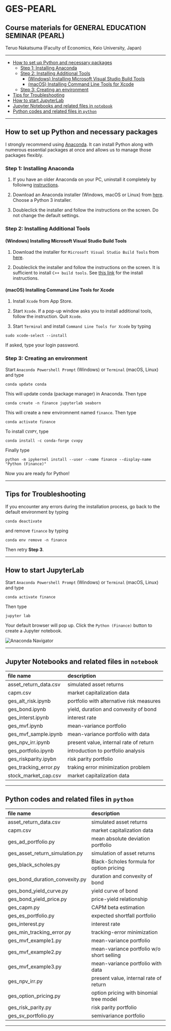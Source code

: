 # GES-PEARL <!-- omit in toc -->

## Course materials for GENERAL EDUCATION SEMINAR (PEARL) <!-- omit in toc -->

Teruo Nakatsuma (Faculty of Economics, Keio University, Japan)

---

- [How to set up Python and necessary packages](#how-to-set-up-python-and-necessary-packages)
  - [Step 1: Installing Anaconda](#step-1-installing-anaconda)
  - [Step 2: Installing Additional Tools](#step-2-installing-additional-tools)
    - [(Windows) Installing Microsoft Visual Studio Build Tools](#windows-installing-microsoft-visual-studio-build-tools)
    - [(macOS) Installing Command Line Tools for Xcode](#macos-installing-command-line-tools-for-xcode)
  - [Step 3: Creating an environment](#step-3-creating-an-environment)
- [Tips for Troubleshooting](#tips-for-troubleshooting)
- [How to start JupyterLab](#how-to-start-jupyterlab)
- [Jupyter Notebooks and related files in `notebook`](#jupyter-notebooks-and-related-files-in-notebook)
- [Python codes and related files in `python`](#python-codes-and-related-files-in-python)

---

## How to set up Python and necessary packages

I strongly recommend using [Anaconda](https://www.anaconda.com/). It can install Python along with numerous essential packages at once and allows us to manage those packages flexibly.

### Step 1: Installing Anaconda

1. If you have an older Anaconda on your PC, uninstall it completely by folloiwng [instructions](https://docs.anaconda.com/anaconda/install/uninstall/).

2. Download an Anaconda installer (Windows, macOS or Linux) from [here](https://www.anaconda.com/distribution/). Choose a Python 3 installer.

3. Doubleclick the installer and follow the instructions on the screen. Do not change the default settings.

### Step 2: Installing Additional Tools

#### (Windows) Installing Microsoft Visual Studio Build Tools

1. Download the installer for `Microsoft Visual Studio Build Tools` from [here](https://visualstudio.microsoft.com/thank-you-downloading-visual-studio/?sku=BuildTools&rel=16).

2. Doubleclick the installer and follow the instructions on the screen. It is sufficient to install `C++ build tools`. See [this link](https://drive.google.com/file/d/0B4GsMXCRaSSIOWpYQkstajlYZ0tPVkNQSElmTWh1dXFaYkJr/view?usp=sharing) for the install instructions.

#### (macOS) Installing Command Line Tools for Xcode

1. Install `Xcode` from App Store.

2. Start `Xcode`. If a pop-up window asks you to install additional tools, follow the instruction. Quit `Xcode`.

3. Start `Terminal` and install `Command Line Tools for Xcode` by typing

``` IPython
sudo xcode-select --install
```

If asked, type your login password.

### Step 3: Creating an environment

Start `Anaconda Powershell Prompt` (Windows) or `Terminal` (macOS, Linux) and type

```IPython
conda update conda
```

This will update conda (package manager) in Anaconda. Then type

```IPython
conda create -n finance jupyterlab seaborn
```

This will create a new enviromnemt named `finance`. Then type

```IPython
conda activate finance
```

<!--
You will notice that the prompt is altered as

```IPython
(finance) PS C:\Users\Thomas>
```
-->

To install `CVXPY`, type

```IPython
conda install -c conda-forge cvxpy
```

Finally type

```IPython
python -m ipykernel install --user --name finance --display-name "Python (Finance)"
```

Now you are ready for Python!

---

## Tips for Troubleshooting

If you encounter any errors during the installation process, go back to the default environment by typing

```IPython
conda deactivate
```

and remove `finance` by typing

``` IPython
conda env remove -n finance
```

Then retry **Step 3**.

<!--
To update existing `CVXPY`, type

``` IPython
conda activate finance
pip install --upgrade cvxpy
```
-->

---

## How to start JupyterLab

Start `Anaconda Powershell Prompt` (Windows) or `Terminal` (macOS, Linux) and type

```IPython
conda activate finance
```

Then type

```IPython
jupyter lab
```

Your default browser will pop up. Click the `Python (Finance)` button to create a Jupyter notebook.

![Anaconda Navigator](Screenshot-JupyterLab.png)

<!--
### Method 2: From Anaconda Navigator

Start `Anaconda Navigator`. You may find it in `Start Menu` (Windows) or `Launchpad` (macOS). Alternatively you just type

```IPython
anaconda-navigator
```

in `Anaconda Powershell Prompt` (Windows) or `Terminal` (macOS, Linux).

Click the `Launch` button in the `JupyterLab` panel.

![Anaconda Navigator](Screenshot-AnacondaNavigator.png)
-->

---

## Jupyter Notebooks and related files in `notebook`

| file name | description |
|:-------------------------------|:-------------------------------------------|
| asset_return_data.csv          | simulated asset returns                    |
| capm.csv                       | market capitalization data                 |
| ges_alt_risk.ipynb             | portfolio with alternative risk measures   |
| ges_bond.ipynb                 | yield, duration and convexity of bond      |
| ges_interst.ipynb              | interest rate                              |
| ges_mvf.ipynb                  | mean-variance portfolio                    |
| ges_mvf_sample.ipynb           | mean-variance portfolio with data          |
| ges_npv_irr.ipynb              | present value, internal rate of return     |
| ges_portfolio.ipynb            | introduction to portfolio analysis         |
| ges_riskparity.ipybn           | risk parity portfolio                      |
| ges_tracking_error.py          | traking error minimization problem         |
| stock_market_cap.csv           | market capitalization data                 |

---

## Python codes and related files in `python`

| file name | description |
|:-------------------------------|:-------------------------------------------|
| asset_return_data.csv          | simulated asset returns                    |
| capm.csv                       | market capitalization data                 |
| ges_ad_portfolio.py            | mean absolute deviation portfolio          |
| ges_asset_return_simulation.py | simulation of asset returns                |
| ges_black_scholes.py           | Black-Scholes formula for option pricing   |
| ges_bond_duration_convexity.py | duration and convexity of bond             |
| ges_bond_yield_curve.py        | yield curve of bond                        |
| ges_bond_yield_price.py        | price-yield relationship                   |
| ges_capm.py                    | CAPM beta estimation                       |
| ges_es_portfolio.py            | expected shortfall portfolio               |
| ges_interest.py                | interest rate                              |
| ges_min_tracking_error.py      | tracking-error minimization                |
| ges_mvf_example1.py            | mean-variance portfolio                    |
| ges_mvf_example2.py            | mean-variance portfolio w/o short selling  |
| ges_mvf_example3.py            | mean-variance portfolio with data          |
| ges_npv_irr.py                 | present value, internal rate of return     |
| ges_option_pricing.py          | option pricing with binomial tree model    |
| ges_risk_parity.py             | risk parity portfolio                      |
| ges_sv_portfolio.py            | semivariance portfolio                     |

---
